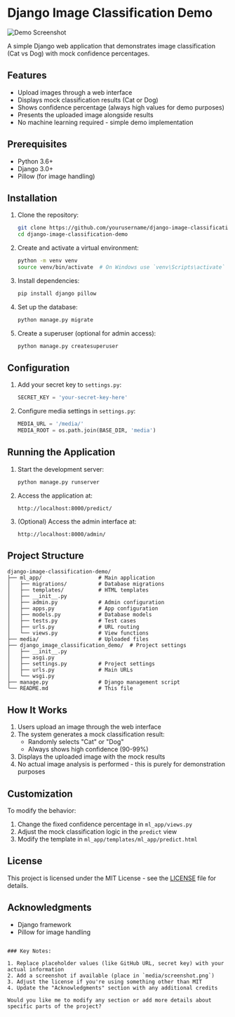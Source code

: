 
# Django Image Classification Demo

![Demo Screenshot](media/screenshot.png) <!-- Add a screenshot if available -->

A simple Django web application that demonstrates image classification (Cat vs Dog) with mock confidence percentages.

## Features

- Upload images through a web interface
- Displays mock classification results (Cat or Dog)
- Shows confidence percentage (always high values for demo purposes)
- Presents the uploaded image alongside results
- No machine learning required - simple demo implementation

## Prerequisites

- Python 3.6+
- Django 3.0+
- Pillow (for image handling)

## Installation

1. Clone the repository:
   ```bash
   git clone https://github.com/yourusername/django-image-classification-demo.git
   cd django-image-classification-demo
   ```

2. Create and activate a virtual environment:
   ```bash
   python -m venv venv
   source venv/bin/activate  # On Windows use `venv\Scripts\activate`
   ```

3. Install dependencies:
   ```bash
   pip install django pillow
   ```

4. Set up the database:
   ```bash
   python manage.py migrate
   ```

5. Create a superuser (optional for admin access):
   ```bash
   python manage.py createsuperuser
   ```

## Configuration

1. Add your secret key to `settings.py`:
   ```python
   SECRET_KEY = 'your-secret-key-here'
   ```

2. Configure media settings in `settings.py`:
   ```python
   MEDIA_URL = '/media/'
   MEDIA_ROOT = os.path.join(BASE_DIR, 'media')
   ```

## Running the Application

1. Start the development server:
   ```bash
   python manage.py runserver
   ```

2. Access the application at:
   ```
   http://localhost:8000/predict/
   ```

3. (Optional) Access the admin interface at:
   ```
   http://localhost:8000/admin/
   ```

## Project Structure

```
django-image-classification-demo/
├── ml_app/                  # Main application
│   ├── migrations/          # Database migrations
│   ├── templates/           # HTML templates
│   ├── __init__.py
│   ├── admin.py             # Admin configuration
│   ├── apps.py              # App configuration
│   ├── models.py            # Database models
│   ├── tests.py             # Test cases
│   ├── urls.py              # URL routing
│   └── views.py             # View functions
├── media/                   # Uploaded files
├── django_image_classification_demo/  # Project settings
│   ├── __init__.py
│   ├── asgi.py
│   ├── settings.py          # Project settings
│   ├── urls.py              # Main URLs
│   └── wsgi.py
├── manage.py                # Django management script
└── README.md                # This file
```

## How It Works

1. Users upload an image through the web interface
2. The system generates a mock classification result:
   - Randomly selects "Cat" or "Dog"
   - Always shows high confidence (90-99%)
3. Displays the uploaded image with the mock results
4. No actual image analysis is performed - this is purely for demonstration purposes

## Customization

To modify the behavior:

1. Change the fixed confidence percentage in `ml_app/views.py`
2. Adjust the mock classification logic in the `predict` view
3. Modify the template in `ml_app/templates/ml_app/predict.html`

## License

This project is licensed under the MIT License - see the [LICENSE](LICENSE) file for details.

## Acknowledgments

- Django framework
- Pillow for image handling
```

### Key Notes:

1. Replace placeholder values (like GitHub URL, secret key) with your actual information
2. Add a screenshot if available (place in `media/screenshot.png`)
3. Adjust the license if you're using something other than MIT
4. Update the "Acknowledgments" section with any additional credits

Would you like me to modify any section or add more details about specific parts of the project?
